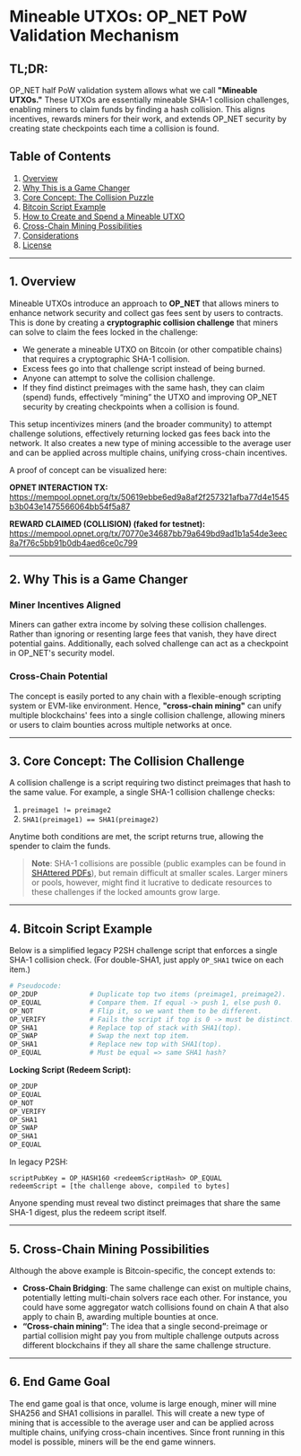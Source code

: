 # Mineable UTXOs: OP_NET PoW Validation Mechanism

## TL;DR:

OP_NET half PoW validation system allows what we call **"Mineable UTXOs."** These UTXOs are essentially mineable SHA-1
collision challenges, enabling miners to claim funds by finding a hash collision. This aligns incentives, rewards miners
for their work, and extends OP_NET security by creating state checkpoints each time a collision is found.

## Table of Contents

1. [Overview](#1-overview)
2. [Why This is a Game Changer](#2-why-this-is-a-game-changer)
3. [Core Concept: The Collision Puzzle](#3-core-concept-the-collision-challenge)
4. [Bitcoin Script Example](#4-bitcoin-script-example)
5. [How to Create and Spend a Mineable UTXO](#5-how-to-create-and-spend-a-mineable-utxo)
6. [Cross-Chain Mining Possibilities](#6-cross-chain-mining-possibilities)
7. [Considerations](#7-considerations)
8. [License](#8-license)

---

## 1. Overview

Mineable UTXOs introduce an approach to **OP_NET** that allows miners to enhance network security and collect gas fees
sent by users to contracts. This is done by creating a **cryptographic collision challenge** that miners can solve to
claim the fees locked in the challenge:

- We generate a mineable UTXO on Bitcoin (or other compatible chains) that requires a cryptographic SHA-1 collision.
- Excess fees go into that challenge script instead of being burned.
- Anyone can attempt to solve the collision challenge.
- If they find distinct preimages with the same hash, they can claim (spend) funds, effectively “mining” the UTXO and
  improving OP_NET security by creating checkpoints when a collision is found.

This setup incentivizes miners (and the broader community) to attempt challenge solutions, effectively returning locked
gas fees back into the network. It also creates a new type of mining accessible to the average user and can be applied
across multiple chains, unifying cross-chain incentives.

A proof of concept can be visualized here:

**OPNET INTERACTION TX:**
https://mempool.opnet.org/tx/50619ebbe6ed9a8af2f257321afba77d4e1545b3b043e1475566064bb54f5a87

**REWARD CLAIMED (COLLISION) (faked for testnet):**
https://mempool.opnet.org/tx/70770e34687bb79a649bd9ad1b1a54de3eec8a7f76c5bb91b0db4aed6ce0c799

---

## 2. Why This is a Game Changer

### Miner Incentives Aligned

Miners can gather extra income by solving these collision challenges. Rather than ignoring
or resenting large fees that vanish, they have direct potential gains. Additionally, each solved challenge can act as a
checkpoint in OP_NET's security model.

### Cross-Chain Potential

The concept is easily ported to any chain with a flexible-enough scripting system or EVM-like environment. Hence,
**"cross-chain mining"** can unify multiple blockchains' fees into a single collision challenge, allowing miners or
users to claim bounties across multiple networks at once.

---

## 3. Core Concept: The Collision Challenge

A collision challenge is a script requiring two distinct preimages that hash to the same value. For example, a single
SHA-1 collision challenge checks:

1. `preimage1 != preimage2`
2. `SHA1(preimage1) == SHA1(preimage2)`

Anytime both conditions are met, the script returns true, allowing the spender to claim the funds.

> **Note**: SHA-1 collisions are possible (public examples can be found in [SHAttered PDFs](https://shattered.io/)), but
> remain difficult at smaller scales. Larger miners or pools, however, might find it lucrative to dedicate resources to
> these challenges if the locked amounts grow large.

---

## 4. Bitcoin Script Example

Below is a simplified legacy P2SH challenge script that enforces a single SHA-1 collision check. (For double-SHA1, just
apply `OP_SHA1` twice on each item.)

```bash
# Pseudocode:
OP_2DUP             # Duplicate top two items (preimage1, preimage2).
OP_EQUAL            # Compare them. If equal -> push 1, else push 0.
OP_NOT              # Flip it, so we want them to be different.
OP_VERIFY           # Fails the script if top is 0 -> must be distinct.
OP_SHA1             # Replace top of stack with SHA1(top).
OP_SWAP             # Swap the next top item.
OP_SHA1             # Replace new top with SHA1(top).
OP_EQUAL            # Must be equal => same SHA1 hash?
```

**Locking Script (Redeem Script):**

```asm
OP_2DUP
OP_EQUAL
OP_NOT
OP_VERIFY
OP_SHA1
OP_SWAP
OP_SHA1
OP_EQUAL
```

In legacy P2SH:

```
scriptPubKey = OP_HASH160 <redeemScriptHash> OP_EQUAL
redeemScript = [the challenge above, compiled to bytes]
```

Anyone spending must reveal two distinct preimages that share the same SHA-1 digest, plus the redeem script itself.

---

## 5. Cross-Chain Mining Possibilities

Although the above example is Bitcoin-specific, the concept extends to:

- **Cross-Chain Bridging**: The same challenge can exist on multiple chains, potentially letting multi-chain solvers
  race each other. For instance, you could have some aggregator watch collisions found on chain A that also apply to
  chain B, awarding multiple bounties at once.
- **“Cross-chain mining”**: The idea that a single second-preimage or partial collision might pay you from multiple
  challenge outputs across different blockchains if they all share the same challenge structure.

---

## 6. End Game Goal

The end game goal is that once, volume is large enough, miner will mine SHA256 and SHA1 collisions in parallel. This
will
create a new type of mining that is accessible to the average user and can be applied across multiple chains, unifying
cross-chain incentives. Since front running in this model is possible, miners will be the end game winners.
